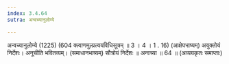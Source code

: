 ```yaml
---
index: 3.4.64
sutra: अन्वच्यानुलोम्ये

---
```

अन्वच्यानुलोम्ये (1225) (604 क्त्वाणमुल्प्रत्ययविधिसूत्रम् ॥ 3 । 4 । 1 . 16) (आक्षेपभाष्यम्) अयुक्तोयं निर्देशः। अनूचीति भवितव्यम्। (समाधानभाष्यम्) सौत्रोयं निर्देशः ॥ अन्वच्या ॥ 64 ॥ (अव्ययकृतः समाप्ताः)